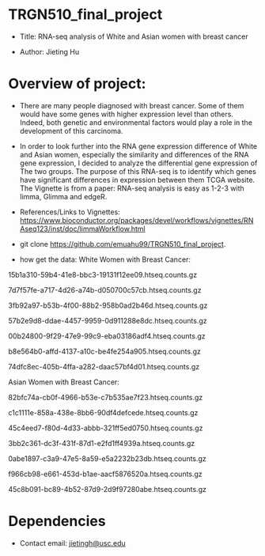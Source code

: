 # TRGN510_final_project

* Title: RNA-seq analysis of White and Asian women with breast cancer

* Author: Jieting Hu

# Overview of project:

* There are many people diagnosed with breast cancer. Some of them would have some genes with higher expression level than others. Indeed, both genetic and environmental factors would play a role in the development of this carcinoma. 

* In order to look further into the RNA gene expression difference of White and Asian women, especially the similarity and differences of the RNA gene expression, I decided to analyze the differential gene expression of The two groups. The purpose of this RNA-seq is to identify which genes have significant differences in expression between them TCGA website. The Vignette is from a paper: RNA-seq analysis is easy as 1-2-3 with limma, Glimma and edgeR.

* References/Links to Vignettes: https://www.bioconductor.org/packages/devel/workflows/vignettes/RNAseq123/inst/doc/limmaWorkflow.html

* git clone https://github.com/emuahu99/TRGN510_final_project.

* how get the data: White Women with Breast Cancer:

15b1a310-59b4-41e8-bbc3-19131f12ee09.htseq.counts.gz

7d7f57fe-a717-4d26-a74b-d050700c57cb.htseq.counts.gz

3fb92a97-b53b-4f00-88b2-958b0ad2b46d.htseq.counts.gz

57b2e9d8-ddae-4457-9959-0d911288e8dc.htseq.counts.gz

00b24800-9f29-47e9-99c9-eba03186adf4.htseq.counts.gz

b8e564b0-affd-4137-a10c-be4fe254a905.htseq.counts.gz

74dfc8ec-405b-4ffa-a282-daac57bf4d01.htseq.counts.gz

Asian Women with Breast Cancer: 

82bfc74a-cb0f-4966-b53e-c7b535ae7f23.htseq.counts.gz

c1c1111e-858a-438e-8bb6-90df4defcede.htseq.counts.gz

45c4eed7-f80d-4d33-abbb-321ff5ed0750.htseq.counts.gz

3bb2c361-dc3f-431f-87d1-e2fd1ff4939a.htseq.counts.gz

0abe1897-c3a9-47e5-8a59-e5a2232b23db.htseq.counts.gz

f966cb98-e661-453d-b1ae-aacf5876520a.htseq.counts.gz

45c8b091-bc89-4b52-87d9-2d9f97280abe.htseq.counts.gz
  
  # Dependencies

* Contact email: jietingh@usc.edu

